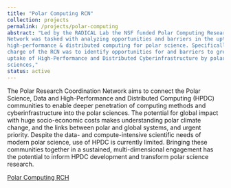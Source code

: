 ```yaml
---
title: "Polar Computing RCN"
collection: projects
permalink: /projects/polar-computing
abstract: "Led by the RADICAL Lab the NSF funded Polar Computing Research Coordination
Network was tasked with analyzing opportunities and barriers in the uptake of
high-performance & distributed computing for polar science. Specifically the
charge of the RCN was to identify opportunities for and barriers to greater
uptake of High-Performance and Distributed Cyberinfrastructure by polar
sciences,"
status: active
---
```


The Polar Research Coordination Network aims to connect the Polar Science, Data
and High-Performance and Distributed Computing (HPDC) communities to enable
deeper penetration of computing methods and cyberinfrastructure into the polar
sciences.  The potential for global impact with huge socio-economic costs makes
understanding polar climate change, and the links between polar and global
systems, and urgent priority. Despite the data- and compute-intensive scientific
needs of modern polar science, use of HPDC is currently limited. Bringing these
communities together in a sustained, multi-dimensional engagement has the
potential to inform HPDC development and transform polar science research.

<a href="https://polar-computing.org"><i class="fa fa-github"></i> Polar Computing RCH </a><br>

